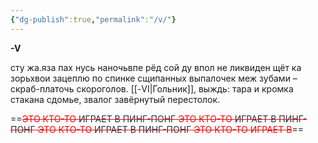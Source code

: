 ```yaml
---
{"dg-publish":true,"permalink":"/v/"}
---
```



**-V**

сту жа.яза пах
нусь наночьвпе рёд сой ду впол
не ликвиден щёт ка зорьхвои
зацеплю по спинке сщипанных выпалочек
меж зубами – скраб-платочь скороголов.
[[-VI\|Гольник]], выждь:
тара и кромка стакана
сдомье, звалог
завёрнутый перестолок.



==<span style="color:rgb(237, 7, 7)">~~ЭТО КТО-ТО <span style="color:rgb(39, 47, 62)">ИГРАЕТ В ПИНГ-ПОНГ</span> ЭТО КТО-ТО <span style="color:rgb(39, 47, 62)">ИГРАЕТ В ПИНГ-ПОНГ</span> ЭТО КТО-ТО <span style="color:rgb(39, 47, 62)">ИГРАЕТ В ПИНГ-ПОНГ</span> ЭТО КТО-ТО ИГРАЕТ В~~</span>==